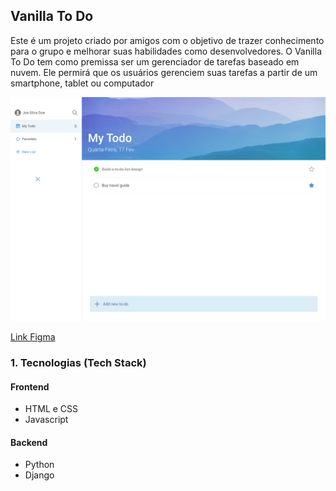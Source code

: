 ## Vanilla To Do

Este é um projeto criado por amigos com o objetivo de trazer conhecimento para o grupo e melhorar suas habilidades como desenvolvedores. O Vanilla To Do tem como premissa ser um gerenciador de tarefas baseado em nuvem. Ele permirá que os usuários gerenciem suas tarefas a partir de um smartphone, tablet ou computador

![Screenshot](https://raw.githubusercontent.com/victormachadogp/vanilla-todo/emerson/client/images/Desktop%20-%20Var.png)


[Link Figma](https://www.figma.com/file/28F00meluflvuPHsgNtgFx/Design-Canvas-1?node-id=0%3A1)

### 1. Tecnologias (Tech Stack)

#### **Frontend**
* HTML e CSS
* Javascript
  
#### **Backend**
* Python
* Django

